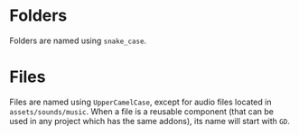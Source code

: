 # Folders
Folders are named using `snake_case`.

# Files
Files are named using `UpperCamelCase`, except for audio files located in `assets/sounds/music`.
When a file is a reusable component (that can be used in any project which has the same addons), its name will start with `GD`.